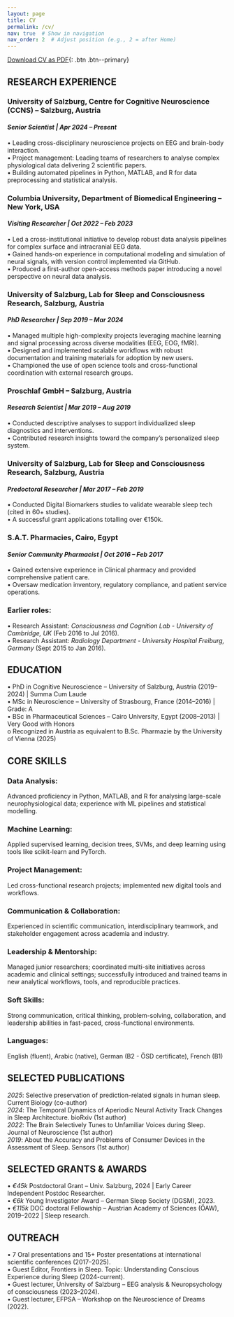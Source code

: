 ```yaml
---
layout: page
title: CV
permalink: /cv/
nav: true  # Show in navigation
nav_order: 2  # Adjust position (e.g., 2 = after Home)
---
```


[Download CV as PDF](/assets/files/AMEEN_Resume_AUG25.pdf){: .btn .btn--primary}


## RESEARCH EXPERIENCE

### University of Salzburg, Centre for Cognitive Neuroscience (CCNS) – Salzburg, Austria
#### *Senior Scientist | Apr 2024 – Present*
•	Leading cross-disciplinary neuroscience projects on EEG and brain-body interaction.  
•	Project management: Leading teams of researchers to analyse complex physiological data delivering 2 scientific papers.  
•	Building automated pipelines in Python, MATLAB, and R for data preprocessing and statistical analysis.  

### Columbia University, Department of Biomedical Engineering – New York, USA
#### *Visiting Researcher | Oct 2022 – Feb 2023*
•	Led a cross-institutional initiative to develop robust data analysis pipelines for complex surface and intracranial EEG data.  
•	Gained hands-on experience in computational modeling and simulation of neural signals, with version control implemented via GitHub.  
•	Produced a first-author open-access methods paper introducing a novel perspective on neural data analysis.  

### University of Salzburg, Lab for Sleep and Consciousness Research, Salzburg, Austria
#### *PhD Researcher | Sep 2019 – Mar 2024*
•	Managed multiple high-complexity projects leveraging machine learning and signal processing across diverse modalities (EEG, EOG, fMRI).  
•	Designed and implemented scalable workflows with robust documentation and training materials for adoption by new users.  
•	Championed the use of open science tools and cross-functional coordination with external research groups.  

### Proschlaf GmbH – Salzburg, Austria
#### *Research Scientist | Mar 2019 – Aug 2019*
•	Conducted descriptive analyses to support individualized sleep diagnostics and interventions.  
•	Contributed research insights toward the company’s personalized sleep system.  

### University of Salzburg, Lab for Sleep and Consciousness Research, Salzburg, Austria
#### *Predoctoral Researcher | Mar 2017 – Feb 2019*  
•	Conducted Digital Biomarkers studies to validate wearable sleep tech (cited in 60+ studies).   
•	A successful grant applications totalling over €150k.  

### S.A.T. Pharmacies, Cairo, Egypt
#### *Senior Community Pharmacist | Oct 2016 – Feb 2017*
•	Gained extensive experience in Clinical pharmacy and provided comprehensive patient care.  
•	Oversaw medication inventory, regulatory compliance, and patient service operations.  

### Earlier roles: 
•	Research Assistant: *Consciousness and Cognition Lab - University of Cambridge, UK* (Feb 2016 to Jul 2016).  
•	Research Assistant: *Radiology Department - University Hospital Freiburg, Germany* (Sept 2015 to Jan 2016).  

## EDUCATION
•	PhD in Cognitive Neuroscience – University of Salzburg, Austria (2019–2024) | Summa Cum Laude  
•	MSc in Neuroscience – University of Strasbourg, France (2014–2016) | Grade: A  
•	BSc in Pharmaceutical Sciences – Cairo University, Egypt (2008–2013) | Very Good with Honors  
o	Recognized in Austria as equivalent to B.Sc. Pharmazie by the University of Vienna (2025)  

## CORE SKILLS
### Data Analysis:
Advanced proficiency in Python, MATLAB, and R for analysing large-scale neurophysiological data; experience with ML pipelines and statistical modelling.  

### Machine Learning: 
Applied supervised learning, decision trees, SVMs, and deep learning using tools like scikit-learn and PyTorch.  

### Project Management: 
Led cross-functional research projects; implemented new digital tools and workflows.  

### Communication & Collaboration: 
Experienced in scientific communication, interdisciplinary teamwork, and stakeholder engagement across academia and industry.  

### Leadership & Mentorship: 
Managed junior researchers; coordinated multi-site initiatives across academic and clinical settings; successfully introduced and trained teams in new analytical workflows, tools, and reproducible practices.  

### Soft Skills: 
Strong communication, critical thinking, problem-solving, collaboration, and leadership abilities in fast-paced, cross-functional environments.  

### Languages: 
English (fluent), Arabic (native), German (B2 - ÖSD certificate), French (B1)  

## SELECTED PUBLICATIONS                   
*2025*: Selective preservation of prediction-related signals in human sleep. Current Biology (co-author)  
*2024*: The Temporal Dynamics of Aperiodic Neural Activity Track Changes in Sleep Architecture. bioRxiv (1st author)  
*2022*: The Brain Selectively Tunes to Unfamiliar Voices during Sleep. Journal of Neuroscience (1st author)  
*2019*: About the Accuracy and Problems of Consumer Devices in the Assessment of Sleep. Sensors (1st author)  

## SELECTED GRANTS & AWARDS
•	*€45k* Postdoctoral Grant – Univ. Salzburg, 2024 | Early Career Independent Postdoc Researcher.  
•	*€6k* Young Investigator Award – German Sleep Society (DGSM), 2023.  
•	*€115k* DOC doctoral Fellowship – Austrian Academy of Sciences (ÖAW), 2019–2022 | Sleep research.  

## OUTREACH
•	7 Oral presentations and 15+ Poster presentations at international scientific conferences (2017–2025).  
•	Guest Editor, Frontiers in Sleep. Topic: Understanding Conscious Experience during Sleep (2024-current).  
•	Guest lecturer, University of Salzburg – EEG analysis & Neuropsychology of consciousness (2023–2024).  
•	Guest lecturer, EFPSA – Workshop on the Neuroscience of Dreams (2022).  
